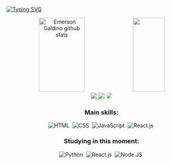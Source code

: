 [![Typing SVG](https://readme-typing-svg.herokuapp.com/?color=FF8C00&size=35&center=true&vCenter=true&width=1000&lines=HELLO,+MY+NAME+is+Emerson+Galdino;I'm+23+years+old;I'm+from+Brazil;I'm+a+Systems+Analysis+and+Development+Student;Be+Welcome!+:%29)](https://git.io/typing-svg)

<div align="center" />

<div align="center">  
  <img width="49%" height="195px" src="https://github-readme-stats.vercel.app/api?username=EmersonGald1n0&show_icons=true&count_private=true&hide_border=true&title_color=FF8C00&icon_color=FF8C00&text_color=c9d1d9&bg_color=0d1117" alt="Emerson Galdino github stats" /> 
  <img width="41%" height="195px" src="https://github-readme-stats.vercel.app/api/top-langs/?username=EmersonGald1n0&layout=compact&hide_border=true&title_color=c9d1d9&text_color=c9d1d9&bg_color=0d1117" />
</div>

<!-- <p align="center">
  <img src="https://github-profile-trophy.vercel.app/?username=EmersonGald1n0&theme=dracula&row=2&no-bg=true&column=3&margin-w=15&margin-h=15" />
</p> -->

<div align="center"> 
<a href="https://instagram.com/yosoygaldino" target="_blank"><img src="https://img.shields.io/badge/-Instagram-%23E4405F?style=for-the-badge&logo=instagram&logoColor=white"</a>
<a href = "mailto:emerson.cs10@gmail.com"> <img src="https://img.shields.io/badge/-Gmail-%23333?style=for-the-badge&logo=gmail&logoColor=white" target="_blank"></a>
<a href="https://www.linkedin.com/in/emerson-pg/" target="_blank"><img src="https://img.shields.io/badge/-LinkedIn-%230077B5?style=for-the-badge&logo=linkedin&logoColor=white" style="border-radius: 30px" target="_blank"></a> 
 </div>
 
 ### Main skills:
![HTML](https://img.shields.io/badge/HTML5-0D1117?style=for-the-badge&logo=html5&labelColor=0D1117)&nbsp;
![CSS](https://img.shields.io/badge/-CSS-0D1117?style=for-the-badge&logo=CSS3&logoColor=1572B6&labelColor=0D1117)&nbsp;
![JavaScript](https://img.shields.io/badge/-JavaScript-0D1117?style=for-the-badge&logo=javascript&labelColor=0D1117)&nbsp;
![React.js](https://img.shields.io/badge/-React.js-0D1117?style=for-the-badge&logo=react&labelColor=0D1117)&nbsp;



### Studying in this moment:
![Python](https://img.shields.io/badge/Python-0D1117?style=for-the-badge&logo=python&labelColor=0D1117)&nbsp;
![React.js](https://img.shields.io/badge/-React.js-0D1117?style=for-the-badge&logo=react&labelColor=0D1117)&nbsp;
![Node.JS](https://img.shields.io/badge/-Node.JS-0D1117?style=for-the-badge&logo=node.js&labelColor=0D1117&textColor=0D1117)&nbsp;

<!-- <div align="center">
<br><p align="centre"><b>Visitors Count</b></p>  
<p align="center"><img align="center" src="https://profile-counter.glitch.me/{EmersonGald1n0}/count.svg" /></p> 
<br>
</div> -->
